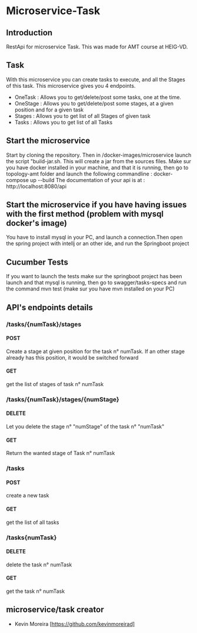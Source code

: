 # Microservice-Task
## Introduction
RestApi for microservice Task. This was made for AMT course at HEIG-VD. 
## Task
With this microservice you can create tasks to execute, and all the Stages of this task. This microservice gives you 4 endpoints. 
* OneTask : Allows you to get/delete/post some tasks, one at the time.
* OneStage : Allows you to get/delete/post some stages, at a given position and for a given task
* Stages : Allows you to get list of all Stages of given task
* Tasks : Allows you to get list of all Tasks 
## Start the microservice
Start by cloning the repository. Then in /docker-images/microservice launch the script "build-jar.sh. This will create a jar from the sources files.
Make sur you have docker installed in your machine, and that it is running, then go to topology-amt folder and launch the following commandline : docker-compose up --build
The documentation of your api is at : http://localhost:8080/api
## Start the microservice if you have having issues with the first method (problem with mysql docker's image)
You have to install mysql in your PC, and launch a connection.Then open the spring project with intellj or an other ide, and run the Springboot project 

## Cucumber Tests
If you want to launch the tests make sur the springboot project has been launch and that mysql is running, then go to swagger/tasks-specs and run the command mvn test (make sur you have mvn installed on your PC)
## API's endpoints details

### /tasks/{numTask}/stages
#### POST
Create a stage at given position for the task n° numTask. If an other stage already has this position, it would be switched forward 
#### GET 
get the list of stages of task n° numTask
### /tasks/{numTask}/stages/{numStage}
#### DELETE
Let you delete the stage n° "numStage" of the task n° "numTask"
#### GET
Return the wanted stage of Task n° numTask
### /tasks
#### POST
create a new task
#### GET
get the list of all tasks
### /tasks{numTask}
#### DELETE
delete the task n° numTask
#### GET
get the task n° numTask

## microservice/task creator

* Kevin Moreira [https://github.com/kevinmoreirad] 


